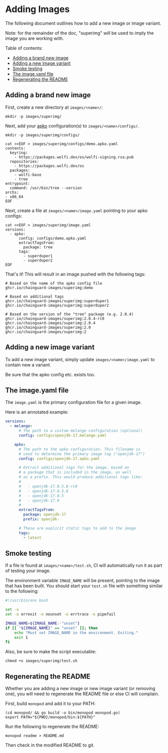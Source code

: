 # Adding Images

The following document outlines how to add a new image or image variant.

Note: for the remainder of the doc, "superimg" will be used
to imply the image you are working with.

Table of contents:
- [Adding a brand new image](#adding-a-brand-new-image)
- [Adding a new image variant](#adding-a-new-image-variant)
- [Smoke testing](#smoke-testing)
- [The image.yaml file](#the-imageyaml-file)
- [Regenerating the README](#regenerating-the-readme)

## Adding a brand new image

First, create a new directory at `images/<name>/`:

```
mkdir -p images/superimg/
```

Next, add your [apko](https://github.com/chainguard-dev/apko)
configuration(s) to `images/<name>/configs/`.
```
mkdir -p images/superimg/configs/
```

```
cat <<EOF > images/superimg/configs/demo.apko.yaml
contents:
  keyring:
    - https://packages.wolfi.dev/os/wolfi-signing.rsa.pub
  repositories:
    - https://packages.wolfi.dev/os
  packages:
    - wolfi-base
    - tree
entrypoint:
  command: /usr/bin/tree --version
archs:
- x86_64
EOF
```

Next, create a file at `images/<name>/image.yaml` pointing to your apko configs:

```
cat <<EOF > images/superimg/image.yaml
versions:
  - apko:
      config: configs/demo.apko.yaml
      extractTagsFrom:
        package: tree
      tags:
        - superduper1
        - superduper2
EOF
```

That's it! This will result in an image pushed with the following tags:
```
# Based on the name of the apko config file
ghcr.io/chainguard-images/superimg:demo

# Based on additional tags
ghcr.io/chainguard-images/superimg:superduper1
ghcr.io/chainguard-images/superimg:superduper2

# Based on the version of the "tree" package (e.g. 2.0.4)
ghcr.io/chainguard-images/superimg:2.0.4-rc0
ghcr.io/chainguard-images/superimg:2.0.4
ghcr.io/chainguard-images/superimg:2.0
ghcr.io/chainguard-images/superimg:2
```

## Adding a new image variant

To add a new image variant, simply update
`images/<name>/image.yaml` to contain new a variant.

Be sure that the apko config etc. exists too.


## The image.yaml file

The `image.yaml` is the primary configuration file for a given image.

Here is an annotated example:

```yaml
versions:
  - melange:
      # The path to a custom melange configuration (optional)
      config: configs/openjdk-17.melange.yaml

    apko:
      # The path to the apko configuration. This filename is
      # used to determine the primary image tag ("openjdk-17")
      config: configs/openjdk-17.apko.yaml

      # Extract additional tags for the image, based on
      # a package that is included in the image, as well
      # as a prefix. This would produce additional tags like:
      #
      #   - openjdk-17.0.5.8-rc0
      #   - openjdk-17.0.5.8
      #   - openjdk-17.0.5
      #   - openjdk-17.0
      #
      extractTagsFrom:
        package: openjdk-17
        prefix: openjdk-

      # These are explicit static tags to add to the image
      tags:
        - latest
```

## Smoke testing

If a file is found at `images/<name>/test.sh`, CI will automatically run it as part of testing your image.

The environment variable `IMAGE_NAME` will be present, pointing to the image that has been built. You should start your `test.sh` file with something similar to the following:

```sh
#!/usr/bin/env bash

set -x
set -o errexit -o nounset -o errtrace -o pipefail

IMAGE_NAME=${IMAGE_NAME:-"unset"}
if [[ "${IMAGE_NAME}" == "unset" ]]; then
    echo "Must set IMAGE_NAME in the environment. Exiting."
    exit 1
fi
```

Also, be sure to make the script executable:

```
chmod +x images/superimg/test.sh
```

## Regenerating the README

Whether you are adding a new image or new image variant (or removing one),
you will need to regenerate the README file or else CI will complain.

First, build `monopod` and add it to your PATH:

```
(cd monopod/ && go build -o bin/monopod monopod.go)
export PATH="${PWD}/monopod/bin:${PATH}"
```

Run the following to regenerate the README:

```
monopod readme > README.md 
```

Then check in the modified README to git.
